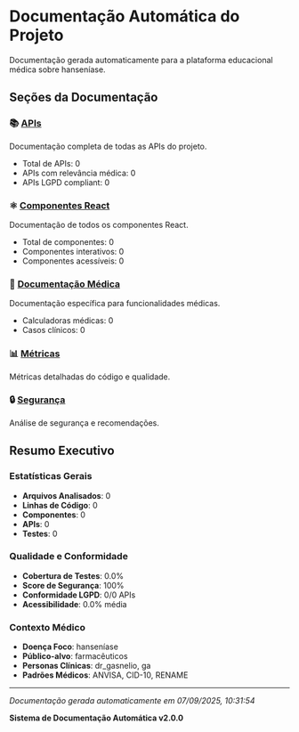 # Documentação Automática do Projeto

Documentação gerada automaticamente para a plataforma educacional médica sobre hanseníase.

## Seções da Documentação

### 📚 [APIs](./api/README.md)
Documentação completa de todas as APIs do projeto.
- Total de APIs: 0
- APIs com relevância médica: 0
- APIs LGPD compliant: 0

### ⚛️ [Componentes React](./components/README.md)
Documentação de todos os componentes React.
- Total de componentes: 0
- Componentes interativos: 0
- Componentes acessíveis: 0

### 🏥 [Documentação Médica](./medical/README.md)
Documentação específica para funcionalidades médicas.
- Calculadoras médicas: 0
- Casos clínicos: 0

### 📊 [Métricas](./metrics/README.md)
Métricas detalhadas do código e qualidade.

### 🔒 [Segurança](./security/README.md)
Análise de segurança e recomendações.

## Resumo Executivo

### Estatísticas Gerais
- **Arquivos Analisados**: 0
- **Linhas de Código**: 0
- **Componentes**: 0
- **APIs**: 0
- **Testes**: 0

### Qualidade e Conformidade
- **Cobertura de Testes**: 0.0%
- **Score de Segurança**: 100%
- **Conformidade LGPD**: 0/0 APIs
- **Acessibilidade**: 0.0% média

### Contexto Médico
- **Doença Foco**: hanseníase
- **Público-alvo**: farmacêuticos
- **Personas Clínicas**: dr_gasnelio, ga
- **Padrões Médicos**: ANVISA, CID-10, RENAME

---
*Documentação gerada automaticamente em 07/09/2025, 10:31:54*

**Sistema de Documentação Automática v2.0.0**
